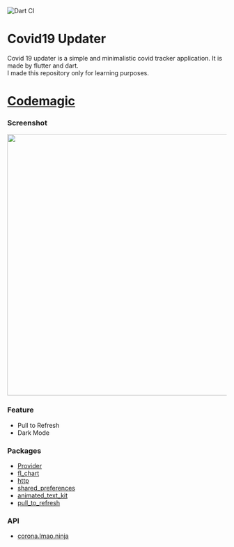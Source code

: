 ![Dart CI](https://github.com/sohagmahin/coronavirus_update/workflows/Dart%20CI/badge.svg?branch=master)

# Covid19 Updater

Covid 19 updater is a simple and minimalistic covid tracker application. It is made by flutter and dart.<br>
I made this repository only for learning purposes.

# [Codemagic](https://codemagic.io/app/5ef61deb7901d8001220c1e8)

### Screenshot ###
   <img src='/screenshots/untitled.gif' height=600>

### Feature ###
  * Pull to Refresh
  * Dark Mode
  
### Packages ###
   * [Provider](https://pub.dev/packages/provider)
   * [fl_chart](https://pub.dev/packages/fl_chart)
   * [http](https://pub.dev/packages/http)
   * [shared_preferences](https://pub.dev/packages/shared_preferences)
   * [animated_text_kit](https://pub.dev/packages/animated_text_kit)
   * [pull_to_refresh](https://pub.dev/packages/pull_to_refresh)
### API ###
   * [corona.lmao.ninja](https://github.com/NovelCOVID/API)

